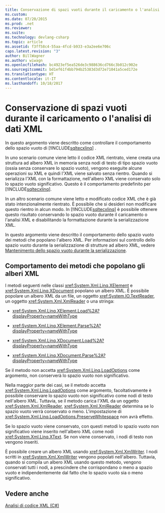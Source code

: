 ```yaml
---
title: Conservazione di spazi vuoti durante il caricamento o l'analisi di dati XML
ms.custom: 
ms.date: 07/20/2015
ms.prod: .net
ms.reviewer: 
ms.suite: 
ms.technology: devlang-csharp
ms.topic: article
ms.assetid: f3ff58c4-55aa-4fcd-b933-e3a2ee6e706c
caps.latest.revision: "3"
author: BillWagner
ms.author: wiwagn
ms.openlocfilehash: bc4923ef5ea526de3c988636cd766c3b012c902e
ms.sourcegitcommit: bd1ef61f4bb794b25383d3d72e71041a5ced172e
ms.translationtype: HT
ms.contentlocale: it-IT
ms.lasthandoff: 10/18/2017
---
```

# <a name="preserving-white-space-while-loading-or-parsing-xml"></a>Conservazione di spazi vuoti durante il caricamento o l'analisi di dati XML
In questo argomento viene descritto come controllare il comportamento dello spazio vuoto di [!INCLUDE[sqltecxlinq](~/includes/sqltecxlinq-md.md)] .  
  
 In uno scenario comune viene letto il codice XML rientrato, viene creata una struttura ad albero XML in memoria senza nodi di testo di tipo spazio vuoto (ossia senza conservare lo spazio vuoto), vengono eseguite alcune operazioni su XML e quindi l'XML viene salvato senza rientro. Quando si serializza l'XML con la formattazione, nell'albero XML viene conservato solo lo spazio vuoto significativo. Questo è il comportamento predefinito per [!INCLUDE[sqltecxlinq](~/includes/sqltecxlinq-md.md)].  
  
 In un altro scenario comune viene letto e modificato codice XML che è già stato intenzionalmente rientrato. È possibile che si desideri non modificare questo rientro in alcun modo. In [!INCLUDE[sqltecxlinq](~/includes/sqltecxlinq-md.md)] è possibile ottenere questo risultato conservando lo spazio vuoto durante il caricamento o l'analisi XML e disabilitando la formattazione durante la serializzazione XML.  
  
 In questo argomento viene descritto il comportamento dello spazio vuoto dei metodi che popolano l'albero XML. Per informazioni sul controllo dello spazio vuoto durante la serializzazione di strutture ad albero XML, vedere [Mantenimento dello spazio vuoto durante la serializzazione](../../../../csharp/programming-guide/concepts/linq/preserving-white-space-while-serializing.md).  
  
## <a name="behavior-of-methods-that-populate-xml-trees"></a>Comportamento dei metodi che popolano gli alberi XML  
 I metodi seguenti nelle classi <xref:System.Xml.Linq.XElement> e <xref:System.Xml.Linq.XDocument> popolano un albero XML. È possibile popolare un albero XML da un file, un oggetto <xref:System.IO.TextReader>, un oggetto <xref:System.Xml.XmlReader> o una stringa:  
  
-   <xref:System.Xml.Linq.XElement.Load%2A?displayProperty=nameWithType>  
  
-   <xref:System.Xml.Linq.XElement.Parse%2A?displayProperty=nameWithType>  
  
-   <xref:System.Xml.Linq.XDocument.Load%2A?displayProperty=nameWithType>  
  
-   <xref:System.Xml.Linq.XDocument.Parse%2A?displayProperty=nameWithType>  
  
 Se il metodo non accetta <xref:System.Xml.Linq.LoadOptions> come argomento, non conserverà lo spazio vuoto non significativo.  
  
 Nella maggior parte dei casi, se il metodo accetta <xref:System.Xml.Linq.LoadOptions> come argomento, facoltativamente è possibile conservare lo spazio vuoto non significativo come nodi di testo nell'albero XML. Tuttavia, se il metodo carica l'XML da un oggetto <xref:System.Xml.XmlReader>, <xref:System.Xml.XmlReader> determina se lo spazio vuoto verrà conservato o meno. L'impostazione di <xref:System.Xml.Linq.LoadOptions.PreserveWhitespace> non avrà effetto.  
  
 Se lo spazio vuoto viene conservato, con questi metodi lo spazio vuoto non significativo viene inserito nell'albero XML come nodi <xref:System.Xml.Linq.XText>. Se non viene conservato, i nodi di testo non vengono inseriti.  
  
 È possibile creare un albero XML usando <xref:System.Xml.XmlWriter>. I nodi scritti in <xref:System.Xml.XmlWriter> vengono popolati nell'albero. Tuttavia, quando si compila un albero XML usando questo metodo, vengono conservati tutti i nodi, a prescindere che corrispondano o meno a spazio vuoto e indipendentemente dal fatto che lo spazio vuoto sia o meno significativo.  
  
## <a name="see-also"></a>Vedere anche  
 [Analisi di codice XML (C#)](../../../../csharp/programming-guide/concepts/linq/parsing-xml.md)
